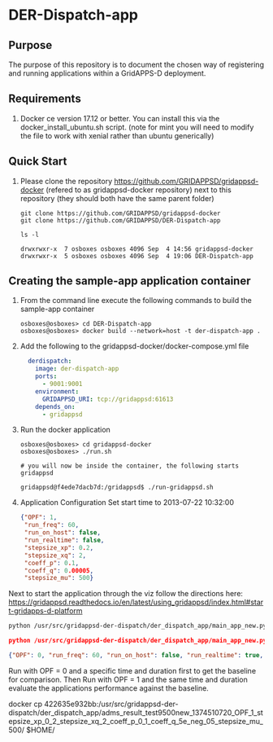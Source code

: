 # DER-Dispatch-app

## Purpose

The purpose of this repository is to document the chosen way of registering and running applications within a 
GridAPPS-D deployment.

## Requirements

1. Docker ce version 17.12 or better.  You can install this via the docker_install_ubuntu.sh script.  (note for mint you will need to modify the file to work with xenial rather than ubuntu generically)

## Quick Start

1. Please clone the repository <https://github.com/GRIDAPPSD/gridappsd-docker> (refered to as gridappsd-docker repository) next to this repository (they should both have the same parent folder)

    ```console
    git clone https://github.com/GRIDAPPSD/gridappsd-docker
    git clone https://github.com/GRIDAPPSD/DER-Dispatch-app
    
    ls -l
    
    drwxrwxr-x  7 osboxes osboxes 4096 Sep  4 14:56 gridappsd-docker
    drwxrwxr-x  5 osboxes osboxes 4096 Sep  4 19:06 DER-Dispatch-app

    ```

## Creating the sample-app application container

1.  From the command line execute the following commands to build the sample-app container

    ```console
    osboxes@osboxes> cd DER-Dispatch-app
    osboxes@osboxes> docker build --network=host -t der-dispatch-app .
    ```

1.  Add the following to the gridappsd-docker/docker-compose.yml file

    ```yaml
      derdispatch:
        image: der-dispatch-app
        ports:
          - 9001:9001
        environment:
          GRIDAPPSD_URI: tcp://gridappsd:61613
        depends_on:
          - gridappsd
    ```

1.  Run the docker application 

    ```console
    osboxes@osboxes> cd gridappsd-docker
    osboxes@osboxes> ./run.sh
    
    # you will now be inside the container, the following starts gridappsd
    
    gridappsd@f4ede7dacb7d:/gridappsd$ ./run-gridappsd.sh
    
    ```

4. Application Configuration
Set start time to 2013-07-22 10:32:00

    ```json
    {"OPF": 1,
     "run_freq": 60,
     "run_on_host": false,
     "run_realtime": false,
     "stepsize_xp": 0.2,
     "stepsize_xq": 2,
     "coeff_p": 0.1,
     "coeff_q": 0.00005,
     "stepsize_mu": 500}
    ```

Next to start the application through the viz follow the directions here: https://gridappsd.readthedocs.io/en/latest/using_gridappsd/index.html#start-gridapps-d-platform

```bash
python /usr/src/gridappsd-der-dispatch/der_dispatch_app/main_app_new.py 952325492 '{"power_system_config":{"SubGeographicalRegion_name":"_1CD7D2EE-3C91-3248-5662-A43EFEFAC224","GeographicalRegion_name":"_24809814-4EC6-29D2-B509-7F8BFB646437","Line_name":"_EBDB5A4A-543C-9025-243E-8CAD24307380"},"simulation_config":{"power_flow_solver_method":"NR","duration":600,"simulation_name":"ieee123","simulator":"GridLAB-D","start_time":1374510720,"run_realtime":false,"simulation_output":{},"model_creation_config":{"load_scaling_factor":1.0,"triplex":"y","encoding":"u","system_frequency":60,"voltage_multiplier":1.0,"power_unit_conversion":1.0,"unique_names":"y","schedule_name":"ieeezipload","z_fraction":0.0,"i_fraction":1.0,"p_fraction":0.0,"randomize_zipload_fractions":false,"use_houses":false},"simulation_broker_port":59469,"simulation_broker_location":"127.0.0.1"},"application_config":{"applications":[{"name":"der_dispatch_app","config_string":"{\"OPF\": 0, \"run_freq\": 60, \"run_on_host\": false, \"run_realtime\": false, \"stepsize_xp\": 0.2, \"stepsize_xq\": 2, \"coeff_p\": 0.1, \"coeff_q\": 5e-05, \"stepsize_mu\": 500}"}]},"simulation_request_type":"NEW"}' '{OPF:0,run_freq:60,run_on_host:false,run_realtime:false,stepsize_xp:0.2,stepsize_xq:2,coeff_p:0.1,coeff_q:5e-05,stepsize_mu:500}'
```

```json
python /usr/src/gridappsd-der-dispatch/der_dispatch_app/main_app_new.py 1522305637 '{"power_system_config":{"SubGeographicalRegion_name":"_1CD7D2EE-3C91-3248-5662-A43EFEFAC224","GeographicalRegion_name":"_24809814-4EC6-29D2-B509-7F8BFB646437","Line_name":"_E407CBB6-8C8D-9BC9-589C-AB83FBF0826D"},"simulation_config":{"power_flow_solver_method":"NR","duration":600,"simulation_name":"ieee123","simulator":"GridLAB-D","start_time":1374510720,"run_realtime":false,"simulation_output":{},"model_creation_config":{"load_scaling_factor":1.0,"triplex":"y","encoding":"u","system_frequency":60,"voltage_multiplier":1.0,"power_unit_conversion":1.0,"unique_names":"y","schedule_name":"ieeezipload","z_fraction":0.0,"i_fraction":1.0,"p_fraction":0.0,"randomize_zipload_fractions":false,"use_houses":false},"simulation_broker_port":59469,"simulation_broker_location":"127.0.0.1"},"application_config":{"applications":[{"name":"der_dispatch_app","config_string":"{\"OPF\": 0, \"run_freq\": 60, \"run_on_host\": false, \"run_realtime\": false, \"stepsize_xp\": 0.2, \"stepsize_xq\": 2, \"coeff_p\": 0.1, \"coeff_q\": 5e-05, \"stepsize_mu\": 500}"}]},"simulation_request_type":"NEW"}' '{OPF:0,run_freq:60,run_on_host:false,run_realtime:false,stepsize_xp:0.2,stepsize_xq:2,coeff_p:0.1,coeff_q:5e-05,stepsize_mu:500}'
```



```json
{"OPF": 0, "run_freq": 60, "run_on_host": false, "run_realtime": true, "stepsize_xp": 0.2, "stepsize_xq": 2, "coeff_p": 0.1, "coeff_q": 5e-05, "stepsize_mu": 500}
```

Run with OPF = 0  and a specific time and duration first to get the baseline for comparison.
Then Run with OPF = 1 and the same time and duration evaluate the applications performance against the baseline.

docker cp 422635e932bb:/usr/src/gridappsd-der-dispatch/der_dispatch_app/adms_result_test9500new_1374510720_OPF_1_stepsize_xp_0_2_stepsize_xq_2_coeff_p_0_1_coeff_q_5e_neg_05_stepsize_mu_500/ $HOME/


